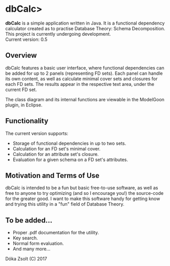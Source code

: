 <h1>dbCalc></h1>
<p><b>dbCalc</b> is a simple application written in Java. It is a functional dependency calculator created as to practise Database Theory: Schema Decomposition. This project is currently undergoing development.<br>
Current version: 0.5</p>

<h2>Overview</h2>
<p>dbCalc features a basic user interface, where functional dependencies can be added for up to 2 panels (representing FD sets). Each panel can handle its own content, as well as calculate minimal cover sets and closures for each FD sets. The results appear in the respective text area, under the current FD set.</p>
<p>The class diagram and its internal functions are viewable in the ModelGoon plugin, in Eclipse.</p>

<h2>Functionality</h2>
The current version supports:
<ul>
<li>Storage of functional dependencies in up to two sets.
<li>Calculation for an FD set's minimal cover.
<li>Calculation for an attribute set's closure.
<li>Evaluation for a given schema on a FD set's attributes.
</ul>

<h2>Motivation and Terms of Use</h2>
<p>dbCalc is intended to be a fun but basic free-to-use software, as well as free to anyone to try optimizing (and so I encourage you!) the source-code for the greater good. I want to make this software handy for getting know and trying this utility in a "fun" field of Database Theory.</p>

<h2>To be added...</h2>
<ul>
<li>Proper .pdf documentation for the utility.
<li>Key search.
<li>Normal form evaluation.
<li>And many more... 
</ul>

Dóka Zsolt (C) 2017